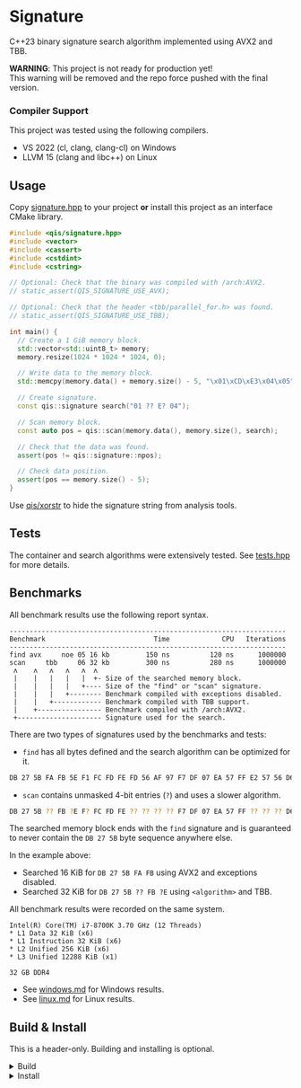 # Signature
C++23 binary signature search algorithm implemented using AVX2 and TBB.

**WARNING**: This project is not ready for production yet!<br/>
This warning will be removed and the repo force pushed with the final version.

### Compiler Support
This project was tested using the following compilers.

* VS 2022 (cl, clang, clang-cl) on Windows
* LLVM 15 (clang and libc++) on Linux

## Usage
Copy [signature.hpp](include/qis/signature.hpp) to your project **or**
install this project as an interface CMake library.

```cpp
#include <qis/signature.hpp>
#include <vector>
#include <cassert>
#include <cstdint>
#include <cstring>

// Optional: Check that the binary was compiled with /arch:AVX2.
// static_assert(QIS_SIGNATURE_USE_AVX);

// Optional: Check that the header <tbb/parallel_for.h> was found.
// static_assert(QIS_SIGNATURE_USE_TBB);

int main() {
  // Create a 1 GiB memory block.
  std::vector<std::uint8_t> memory;
  memory.resize(1024 * 1024 * 1024, 0);

  // Write data to the memory block.
  std::memcpy(memory.data() + memory.size() - 5, "\x01\xCD\xE3\x04\x05", 5);

  // Create signature.
  const qis::signature search("01 ?? E? 04");

  // Scan memory block.
  const auto pos = qis::scan(memory.data(), memory.size(), search);

  // Check that the data was found.
  assert(pos != qis::signature::npos);

  // Check data position.
  assert(pos == memory.size() - 5);
}
```

Use [qis/xorstr](https://github.com/qis/xorstr) to hide the signature
string from analysis tools.

## Tests
The container and search algorithms were extensively tested. See
[tests.hpp](src/tests.hpp) for more details.

## Benchmarks
All benchmark results use the following report syntax.

```
---------------------------------------------------------------------
Benchmark                           Time             CPU   Iterations
---------------------------------------------------------------------
find avx     noe 05 16 kb         150 ns          120 ns      1000000
scan     tbb     06 32 kb         300 ns          280 ns      1000000
 ʌ    ʌ   ʌ   ʌ   ʌ  ʌ
 |    |   |   |   |  +- Size of the searched memory block.
 |    |   |   |   +---- Size of the "find" or "scan" signature.
 |    |   |   +-------- Benchmark compiled with exceptions disabled.
 |    |   +------------ Benchmark compiled with TBB support.
 |    +---------------- Benchmark compiled with /arch:AVX2.
 +--------------------- Signature used for the search.
```

There are two types of signatures used by the benchmarks and tests:

* `find` has all bytes defined and the search algorithm can be optimized for it.

```sh
DB 27 5B FA FB 5E F1 FC FD FE FD 56 AF 97 F7 DF 07 EA 57 FF E2 57 56 D6 00 89
```

* `scan` contains unmasked 4-bit entries (`?`) and uses a slower algorithm.

```sh
DB 27 5B ?? FB ?E F? FC FD FE ?? ?? ?? ?? F7 DF 07 EA 57 FF ?? ?? ?? D6 00 ??
```

The searched memory block ends with the `find` signature and is guaranteed to
never contain the `DB 27 5B` byte sequence anywhere else.

In the example above:
* Searched 16 KiB for `DB 27 5B FA FB` using AVX2 and exceptions disabled.
* Searched 32 KiB for `DB 27 5B ?? FB ?E` using `<algorithm>` and TBB.

All benchmark results were recorded on the same system.

```
Intel(R) Core(TM) i7-8700K 3.70 GHz (12 Threads)
* L1 Data 32 KiB (x6)
* L1 Instruction 32 KiB (x6)
* L2 Unified 256 KiB (x6)
* L3 Unified 12288 KiB (x1)

32 GB DDR4
```

* See [windows.md](res/windows.md) for Windows results.
* See [linux.md](res/linux.md) for Linux results.

## Build & Install
This is a header-only. Building and installing is optional.

<details>
<summary>Build</summary>

1. Install [Python 3][py].
2. Install [Conan][conan].

```sh
pip install "conan<2.0.0"
```

3. Install [CMake][cmake] and [LLVM][llvm] on **Linux**.

```sh
# CMake
sudo rm -rf /opt/cmake; sudo mkdir -p /opt/cmake
wget https://github.com/Kitware/CMake/releases/download/v3.25.3/cmake-3.25.3-linux-x86_64.tar.gz
sudo tar xf cmake-3.25.3-linux-x86_64.tar.gz -C /opt/cmake --strip-components=1

sudo tee /etc/profile.d/cmake.sh >/dev/null <<'EOF'
export PATH="/opt/cmake/bin:${PATH}"
EOF

sudo chmod 0755 /etc/profile.d/cmake.sh
. /etc/profile.d/cmake.sh

# LLVM
sudo rm -rf /opt/llvm; sudo mkdir -p /opt/llvm
wget https://github.com/llvm/llvm-project/releases/download/llvmorg-15.0.6/clang+llvm-15.0.6-x86_64-linux-gnu-ubuntu-18.04.tar.xz
sudo tar xf clang+llvm-15.0.6-x86_64-linux-gnu-ubuntu-18.04.tar.xz -C /opt/llvm --strip-components=1

sudo tee /etc/profile.d/llvm.sh >/dev/null <<'EOF'
export PATH="/opt/llvm/bin:${PATH}"
EOF

sudo chmod 0755 /etc/profile.d/llvm.sh
. /etc/profile.d/llvm.sh

sudo tee /etc/ld.so.conf.d/llvm.conf >/dev/null <<'EOF'
/opt/llvm/lib/x86_64-unknown-linux-gnu
/opt/llvm/lib
EOF

sudo ldconfig
```

4. Install [Visual Studio][vs] with C++ and CMake support on **Windows**.
5. Clone project. Use `x64 Native Tools Command Prompt for VS 2022` on Windows.

```sh
git clone https://github.com/qis/signature signature
cd signature
```

6. Install dependencies.

```sh
# Windows
conan install . -if third_party/msvc -pr conan.msvc

# Linux
conan install . -if third_party/llvm -pr conan.llvm
```

7. Configure project.

```sh
cmake --list-presets

# Windows
cmake --preset debug
cmake --preset release

# Windows & Linux
cmake --preset debug-clang
cmake --preset release-clang

# Windows
cmake --preset debug-clang-cl
cmake --preset release-clang-cl
```

8. Build configurations.

```sh
# Windows
cmake --build build/debug --target tests
cmake --build build/release

# Windows & Linux
cmake --build build/debug-clang --target tests
cmake --build build/release-clang

# Windows
cmake --build build/debug-clang-cl --target tests
cmake --build build/release-clang-cl
```

9. Run tests and benchmarks.

```sh
# Windows
build\debug\tests.exe
build\release\tests.exe
build\release\benchmarks.exe

build\debug-clang\tests.exe
build\release-clang\tests.exe
build\release-clang\benchmarks.exe

build\debug-clang-cl\tests.exe
build\release-clang-cl\tests.exe
build\release-clang-cl\benchmarks.exe

# Linux
build/debug-clang/tests
build/release-clang/tests
build/release-clang/benchmarks
```

</details>

<details>
<summary>Install</summary>

Install header file and CMake config.

```cmd
cmake -G Ninja -B build/install -DCMAKE_BUILD_TYPE=Release -DCMAKE_INSTALL_PREFIX="install"
cmake --build build/install --target install
```

</details>

<!--
git update-index --no-skip-worktree res/linux.md res/windows.md
git add res/linux.md res/windows.md
git update-index --skip-worktree res/linux.md res/windows.md
-->

[py]: https://www.python.org/downloads/windows/
[vs]: https://visualstudio.microsoft.com/vs/
[cmake]: https://cmake.org/download/
[conan]: https://conan.io/center/
[llvm]: https://llvm.org/
